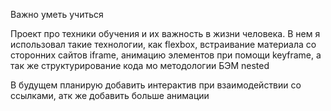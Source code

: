 Важно уметь учиться

Проект про техники обучения и их важность в жизни человека.
В нем я использовал такие технологии, как flexbox, встраивание
 материала со сторонних сайтов iframe, анимацию элементов
  при помощи keyframe, а так же структурирование кода мо методологии БЭМ nested

В будущем планирую добавить интерактив при взаимодействии со ссылками, атк же добавить больше анимации

